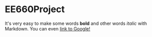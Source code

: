 # EE660Project
It's very easy to make some words **bold** and other words *italic* with Markdown.
You can even [link to Google!](http://google.com)

